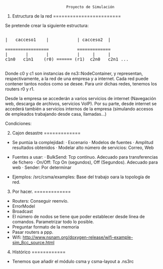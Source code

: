                                 Proyecto de Simulación

1. Estructura de la red
========================

Se pretende crear la siguiente estructura:

<pre>

|   cacceso1    |           | cacceso2  |

=================           =============
|       |       |           |     |     |
c1n0   c1n1    (r0) ====== (r1)  c2n0   c2n1 ...

</pre>

Donde c0 y c1 son instancias de ns3::NodeContainer, y representan, respectivamente, a la red de
una empresa y a internet. Cada red puede contener tantos nodos como se desee. Para unir dichas
redes, tenemos los routers r0 y r1. 

Desde la empresa se accederán a varios servicios de internet (Navegación web, descarga de archivos,
servicios VoIP). Por su parte, desde internet se accederá también a servicios internos de la 
empresa (simulando accesos de empleados trabajando desde casa, llamadas...)

Condiciones:


2. Cajon desastre
=============
- Se puntúa la complejidad:
  · Escenario
  · Modelos de fuentes
  · Amplitud resultados obtenidos
  · Modelar alto número de servicios: Correo, Web

- Fuentes a usar:
  · BulkSend: Tcp contínuo. Adecuado para transferencias de fichero
  · On/Off:   Tcp On (segundos), Off (Segundos). Adecuado para web
  · Sender:   Por determinar

- Ejemplos: /src/csma/examples: Base del trabajo oara la topología de red.


3. Por hacer.
=============
- Routers: Conseguir reenvío.
- ErrorModel
- Broadcast
- El número de nodos se tiene que poder establecer desde línea de comandos. Parametrizar todo lo posible.
- Preguntar formato de la memoria
- Pasar routers a ppp.
- Wifi: http://www.nsnam.org/doxygen-release/wifi-example-sim_8cc_source.html

4. Histórico
============
- Tenemos que añadir el módulo csma y csma-layout a .ns3rc

